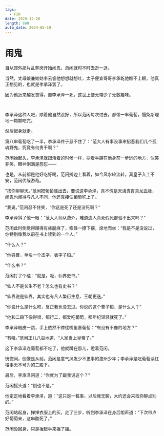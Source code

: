 ```yaml
---
tags:
  - FIN
date: 2020-12-28
length: 890
auto_date: 2024-05-19
---
```


# 闹鬼

自从郊外那片乱葬岗开始闹鬼，范闲就时不时去逛一逛。

当然，丈母娘兼姑姑李云睿他想想就想吐，太子便宜哥哥李承乾他瞧不上眼，他真正想见的，也就是李承泽罢了。

因为他近来越发觉得，自李承泽一死，这世上便无端少了无数趣味。

<br>

李承泽这种人吧，顺着他自然没好，所以范闲每次过去，都带一串葡萄，慢条斯理地一颗颗吃完。

然后起身就走。

第八串葡萄吃了一半，李承泽终于忍不住了：“范大人有事没事来招惹我们几个孤魂野鬼，究竟有何贵干啊？”

范闲抬起头，李承泽就跟活着的时候一样，抄着手蹲在他身前一步远的地方，似笑非笑，眼神倒满是怨怼——

也是，从前都是他好吃好喝，范闲搁边上看着，如今风水轮流转，真皇子入土不安，范闲优哉游哉。

“找你聊聊天。”范闲把葡萄递出去，要说这李承泽，真不愧是天潢贵胄真龙血脉，闹鬼也闹得与凡人不同，他还真接住葡萄吃上了。

“我说，”范闲忍不住笑，“你这是死了还是没死啊？”

李承泽斜了他一眼：“范大人师从费介，难道连人真死假死都验不出来吗？”

范闲此时倒觉得蹲得有些腿麻了，索性一撩下摆，席地而坐：“我是不是没说过，你特别像我以前在书上读到的一个人。”

“什么人？”

“他姓曹，单名一个丕字，表字子桓。”

“什么书？”

范闲打了个磕：“就是，呃，仙界史书。”

“仙人不是长生不老？怎么也有史书？”

“仙界说是仙界，其实也有凡人繁衍生息、王朝更迭。”

“你说什么是什么吧，反正我也没去过。你说的这个曹子桓，是什么人？”

“他和二殿下像得很，都行二，都爱吃葡萄，都年纪轻轻就死了。”

李承泽眼皮一跳，手上依然不停往嘴里塞葡萄：“有没有不像的地方？”

“有哇。”范闲正儿八百地道，“人家当上皇帝了。”

这下李承泽连葡萄都不吃了，他就蹲在那儿，瞪着范闲。

恍惚间，倒像是从前。范闲是意气风发少不更事的澹州少年；李承泽是吃葡萄读红楼事无不可为的二殿下。

最后，李承泽问道：“你就为了跟我说这个？”

范闲摇头道：“倒也不是。”

他定定地看着李承泽，道：“这只是一桩事，以后我无聊，大约还会来找你聊点别的。”

范闲站起身，掸掸衣服上的灰，走了三步，听到李承泽在身后朗声道：“下次带点好葡萄来，这串酸死了。”

范闲没回身，只是抬起手来摇了摇。
